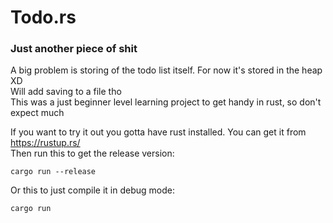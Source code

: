 # Todo.rs  

### Just another piece of shit
A big problem is storing of the todo list itself. For now it's stored in the heap XD  
Will add saving to a file tho  
This was a just beginner level learning project to get handy in rust, so don't expect much

If you want to try it out you gotta have rust installed. You can get it from https://rustup.rs/  
Then run this to get the release version:
```
cargo run --release
```
Or this to just compile it in debug mode:
```
cargo run
```
